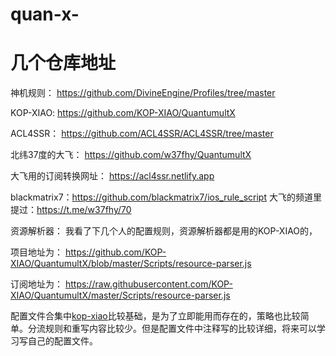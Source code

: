 # quan-x-

# 几个仓库地址
神机规则： https://github.com/DivineEngine/Profiles/tree/master

KOP-XIAO: https://github.com/KOP-XIAO/QuantumultX

ACL4SSR： https://github.com/ACL4SSR/ACL4SSR/tree/master

北纬37度的大飞： https://github.com/w37fhy/QuantumultX

大飞用的订阅转换网址： https://acl4ssr.netlify.app

blackmatrix7：https://github.com/blackmatrix7/ios_rule_script
大飞的频道里提过：https://t.me/w37fhy/70


资源解析器：
我看了下几个人的配置规则，资源解析器都是用的KOP-XIAO的，

项目地址为：
https://github.com/KOP-XIAO/QuantumultX/blob/master/Scripts/resource-parser.js

订阅地址为：
https://raw.githubusercontent.com/KOP-XIAO/QuantumultX/master/Scripts/resource-parser.js


配置文件合集中[kop-xiao](/配置文件合集/KOP-XIAO)比较基础，是为了立即能用而存在的，策略也比较简单。分流规则和重写内容比较少。但是配置文件中注释写的比较详细，将来可以学习写自己的配置文件。

